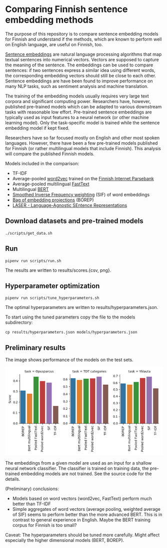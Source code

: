 # Comparing Finnish sentence embedding methods

The purpose of this repository is to compare sentence embedding models
for Finnish and understand if the methods, which are known to perform
well on English language, are useful on Finnish, too.

[Sentence embeddings](https://en.wikipedia.org/wiki/Sentence_embedding) are
natural language processing algorithms that map textual sentences into
numerical vectors. Vectors are supposed to capture the meaning of the
sentence. The embeddings can be used to compare sentences: if two
sentences express a similar idea using different words, the
corresponding embedding vectors should still be close to each other.
Sentence embeddings are have been found to improve performance on many
NLP tasks, such as sentiment analysis and machine translation.

The training of the embedding models usually requires very large text
corpora and significant computing power. Researchers have, however,
published pre-trained models which can be adapted to various
downstream tasks with reasonable low effort. Pre-trained sentence
embeddings are typically used as input features to a neural network
(or other machine learning model). Only the task-specific model is
trained while the sentence embedding model if kept fixed.

Researchers have so far focused mostly on English and other most
spoken languages. However, there have been a few pre-trained models
published for Finnish (or rather multilingual models that include
Finnish). This analysis will compare the published Finnish models.

Models included in the comparison:
* TF-IDF
* Average-pooled [word2vec](https://en.wikipedia.org/wiki/Word2vec) trained on the [Finnish Internet Parsebank](http://bionlp.utu.fi/finnish-internet-parsebank.html)
* Average-pooled multilingual [FastText](https://github.com/facebookresearch/fastText/blob/master/docs/crawl-vectors.md)
* Multilingual [BERT](https://github.com/google-research/bert/blob/master/multilingual.md)
* [Smoothed Inverse Frequency weighting](https://openreview.net/forum?id=SyK00v5xx) (SIF) of word embeddings
* [Bag of embedding projections](https://openreview.net/forum?id=BkgPajAcY7) (BOREP)
* [LASER - Language-Agnostic SEntence Representations](https://github.com/facebookresearch/LASER)

## Download datasets and pre-trained models

```
./scripts/get_data.sh
```

## Run

```
pipenv run scripts/run.sh
```

The results are written to results/scores.{csv, png}.

## Hyperparameter optimization

```
pipenv run scripts/tune_hyperparameters.sh
```

The optimal hyperparameters are written to
results/hyperparameters.json.

To start using the tuned parameters copy the file to the models
subdirectory:
```
cp results/hyperparameters.json models/hyperparameters.json
```

## Preliminary results

The image shows performance of the models on the test sets.

![Evaluation results on the test sets](images/scores-20190304.png)

The embeddings from a given model are used as an input for a shallow
neural network classifier. The classifier is trained on training data,
the pre-trained embedding models are not trained. See the source code
for the details.

(Preliminary) conclusions:
* Models based on word vectors (word2vec, FastText) perform much
  better than TF-IDF
* Simple aggregates of word vectors (average pooling, weighted average
  of SIF) seems to perform better than the more advanced BERT. This is
  in contrast to general experience in English. Maybe the BERT
  training corpus for Finnish is too small?

Caveat: The hyperparameters should be tuned more carefully. Might
affect especially the higher dimensional models (BERT, BOREP).
